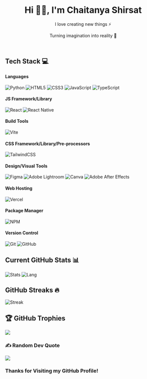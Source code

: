 <h1 align="center"> Hi 👋🏻, I'm Chaitanya Shirsat </br> 
</h1>
<p align="center">I love creating new things ⚡</p>
<p align="center">Turning imagination into reality 🚀</p>
<p align="center">
<a href="https://buymeacoffee.com/chaitanyasm" target="_blank"><img alt="" src="https://img.shields.io/badge/Donate-ffdd00?style=for-the-badge&logo=buy-me-a-coffee&logoColor=black" style="vertical-align:center" /></a>
<a href="https://x.com/hello_chaitanya?t=1bJxtKuEnsTZAZDsf6fqrw&s=08" target="_blank"><img alt="" src="https://img.shields.io/badge/Twitter-000?logo=X&logoColor=ffffff&style=for-the-badge" style="vertical-align:center" /></a>
<a href="https://linkedin.com/in/chaitanyashirsat-dev" target="_blank"><img alt="" src="https://img.shields.io/badge/LinkedIn-000?logo=linkedin&logoColor=0A66C2&style=for-the-badge" style="vertical-align:center" /></a>
<a href="https://instagram.com/chaitanya_shirsat__" target="_blank"><img alt="" src="https://img.shields.io/badge/Instagram-000?style=for-the-badge&logo=Instagram&logoColor=E4405F" style="vertical-align:center" /></a></p>

## Tech Stack 💻
#### Languages
![Python](https://img.shields.io/badge/python-black?style=for-the-badge&logo=python&logoColor=ffdd54)
![HTML5](https://img.shields.io/badge/-HTML5-000?style=for-the-badge&logo=html5)
![CSS3](https://img.shields.io/badge/-CSS3-000?style=for-the-badge&logo=css3)
![JavaScript](https://img.shields.io/badge/-JavaScript-000?style=for-the-badge&logo=javascript)
![TypeScript](https://img.shields.io/badge/typescript-black?style=for-the-badge&logo=typescript&logoColor=white)

#### JS Framework/Library
![React](https://img.shields.io/badge/-ReactJS-000?style=for-the-badge&logo=react)
<img src="https://img.shields.io/badge/-React_Native-000?style=for-the-badge&logo=react&logoColor=61DAFB" alt="React Native">

#### Build Tools
<img src="https://img.shields.io/badge/-Vite-000?style=for-the-badge&logo=vite&logoColor=646CFF" alt="Vite">

#### CSS Framework/Library/Pre-processors
![TailwindCSS](https://img.shields.io/badge/-TailwindCSS-000?style=for-the-badge&logo=tailwind-css)

#### Design/Visual Tools
![Figma](https://img.shields.io/badge/-Figma-000?style=for-the-badge&logo=figma)
![Adobe Lightroom](https://img.shields.io/badge/-Adobe%20Lightroom-000?style=for-the-badge&logo=adobe%20lightroom)
![Canva](https://img.shields.io/badge/-Canva-000?style=for-the-badge&logo=canva)
![Adobe After Effects](https://img.shields.io/badge/-Adobe%20After%20Effects-000?style=for-the-badge&logo=Adobe%20After%20Effects&logoColor=white)

#### Web Hosting
![Vercel](https://img.shields.io/badge/-Vercel-000?style=for-the-badge&logo=vercel)

#### Package Manager
![NPM](https://img.shields.io/badge/-NPM-000?style=for-the-badge&logo=npm)

#### Version Control
![Git](https://img.shields.io/badge/-Git-000?style=for-the-badge&logo=git)
![GitHub](https://img.shields.io/badge/-GitHub-000?style=for-the-badge&logo=github)

## Current GitHub Stats 📊
![Stats](https://github-readme-stats.vercel.app/api?username=Chaitanya-Dev26&theme=highcontrast&show_icons=true&hide_border=true&count_private=true)
![Lang](https://github-readme-stats.vercel.app/api/top-langs/?username=Chaitanya-Dev26&theme=highcontrast&show_icons=true&hide_border=true&layout=compact)

## GitHub Streaks 🔥
![Streak](https://github-readme-streak-stats.herokuapp.com/?user=Chaitanya-Dev26&theme=highcontrast&hide_border=true)

## 🏆 GitHub Trophies
![](https://github-profile-trophy.vercel.app/?username=Chaitanya-Dev26&theme=juicyfresh)

### ✍️ Random Dev Quote
![](https://quotes-github-readme.vercel.app/api?type=horizontal&theme=matrix)

### Thanks for Visiting my GitHub Profile!
